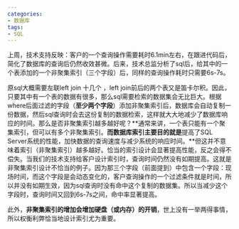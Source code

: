 ```yaml
---
categories:
- 数据库
tags:
- SQL
---
```

上周，技术支持反映：客户的一个查询操作需要耗时6.1min左右，在跟进代码后，简化了数据库的查询后仍然收效甚微。后来，技术总监分析了sql后，给其中的一个表添加的一个非聚集索引（三个字段）后，同样的查询操作耗时只需要6s-7s。

原sql大概需要左联left join 十几个 ，left join前后的两个表又是笛卡尔积。因此，只要其中有一个表的数据有很多，那么sql需要检索的数据集会无比巨大。根据where后面过滤的字段（**至少两个字段**）添加非聚集索引后，数据库会自动复制一份数据，然后sql查询时会去这份复制的数据检索，这样就大大地减少了数据库响应的时间。那么是否非聚集索引越多越好呢？**通常来讲，一个表只能有一个聚集索引，但可以有多个非聚集索引。**而数据库索引主要目的就是**提高了SQL Server系统的性能，加快数据的查询速度与减少系统的响应时间。**但这并不意味着索引（非聚集索引）越多越好。恰当的索引设计会显著提高性能，反之会得不偿失。当我们的技术支持给客户设计索引时，查询时间仍然没有如期提高。这就是非聚集索引设计不恰当的例子。因为那三个字段（前面提到）中包含一个字段：现场时间，而这个字段是会动态变化的，客户查询操作的一个过滤条件就是时间，所以并没有如期生效，因为sql查询时没有命中这个复制的数据集。所以当减少这个字段时，查询时间又回到6s-7s之间，命中率显著提高。
 
此外，**非聚集索引的增加会增加硬盘（或内存）的开销**，世上没有一举两得事情，所以权衡利弊恰当地设计索引尤为重要。
